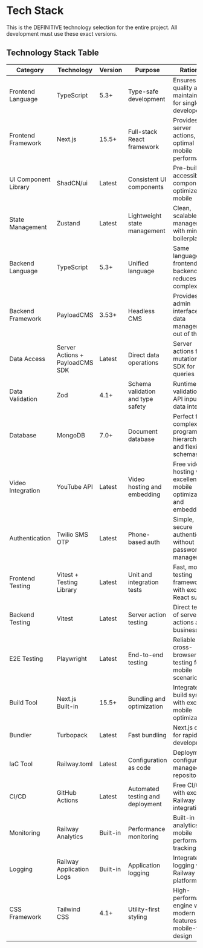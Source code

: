 # Tech Stack

This is the DEFINITIVE technology selection for the entire project. All development must use these exact versions.

## Technology Stack Table

| Category             | Technology                      | Version  | Purpose                           | Rationale                                                                |
| -------------------- | ------------------------------- | -------- | --------------------------------- | ------------------------------------------------------------------------ |
| Frontend Language    | TypeScript                      | 5.3+     | Type-safe development             | Ensures code quality and maintainability for single developer            |
| Frontend Framework   | Next.js                         | 15.5+    | Full-stack React framework        | Provides SSR, server actions, and optimal mobile performance             |
| UI Component Library | ShadCN/ui                       | Latest   | Consistent UI components          | Pre-built, accessible components optimized for mobile                    |
| State Management     | Zustand                         | Latest   | Lightweight state management      | Clean, scalable state management with minimal boilerplate                |
| Backend Language     | TypeScript                      | 5.3+     | Unified language                  | Same language for frontend and backend reduces complexity                |
| Backend Framework    | PayloadCMS                      | 3.53+    | Headless CMS                      | Provides admin interface and data management out of the box              |
| Data Access          | Server Actions + PayloadCMS SDK | Latest   | Direct data operations            | Server actions for mutations, SDK for queries                            |
| Data Validation      | Zod                             | 4.1+     | Schema validation and type safety | Runtime type validation for API inputs and data integrity                |
| Database             | MongoDB                         | 7.0+     | Document database                 | Perfect for complex program hierarchies and flexible schemas             |
| Video Integration    | YouTube API                     | Latest   | Video hosting and embedding       | Free video hosting with excellent mobile optimization and embedding      |
| Authentication       | Twilio SMS OTP                  | Latest   | Phone-based auth                  | Simple, secure authentication without password management                |
| Frontend Testing     | Vitest + Testing Library        | Latest   | Unit and integration tests        | Fast, modern testing framework with excellent React support              |
| Backend Testing      | Vitest                          | Latest   | Server action testing             | Direct testing of server actions and business logic                      |
| E2E Testing          | Playwright                      | Latest   | End-to-end testing                | Reliable cross-browser testing for mobile scenarios                      |
| Build Tool           | Next.js Built-in                | 15.5+    | Bundling and optimization         | Integrated build system with excellent mobile optimization               |
| Bundler              | Turbopack                       | Latest   | Fast bundling                     | Next.js default for rapid development                                    |
| IaC Tool             | Railway.toml                    | Latest   | Configuration as code             | Deployment configuration managed in repository                           |
| CI/CD                | GitHub Actions                  | Latest   | Automated testing and deployment  | Free CI/CD with excellent Railway integration                            |
| Monitoring           | Railway Analytics               | Built-in | Performance monitoring            | Built-in analytics for mobile performance tracking                       |
| Logging              | Railway Application Logs        | Built-in | Application logging               | Integrated logging with Railway platform                                 |
| CSS Framework        | Tailwind CSS                    | 4.1+     | Utility-first styling             | High-performance engine with modern CSS features and mobile-first design |
